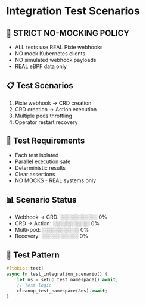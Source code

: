 # Integration Test Scenarios

## 🚨 STRICT NO-MOCKING POLICY
- ALL tests use REAL Pixie webhooks
- NO mock Kubernetes clients
- NO simulated webhook payloads
- REAL eBPF data only

## 📋 Test Scenarios
1. Pixie webhook → CRD creation
2. CRD creation → Action execution
3. Multiple pods throttling
4. Operator restart recovery

## 🧪 Test Requirements
- Each test isolated
- Parallel execution safe
- Deterministic results
- Clear assertions
- NO MOCKS - REAL systems only

## 📊 Scenario Status
- Webhook → CRD: ░░░░░░░░░░ 0%
- CRD → Action: ░░░░░░░░░░ 0%
- Multi-pod: ░░░░░░░░░░ 0%
- Recovery: ░░░░░░░░░░ 0%

## 🔧 Test Pattern
```rust
#[tokio::test]
async fn test_integration_scenario() {
    let ns = setup_test_namespace().await;
    // Test logic
    cleanup_test_namespace(&ns).await;
}
```